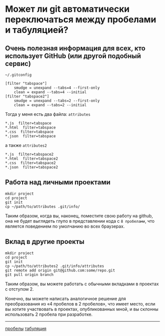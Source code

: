 # Может ли git автоматически переключаться между пробелами и табуляцией?

## Очень полезная информация для всех, кто использует GitHub (или другой подобный сервис)

`~/.gitconfig`

```
[filter "tabspace"]
    smudge = unexpand --tabs=4 --first-only
    clean = expand --tabs=4 --initial
[filter "tabspace2"]
    smudge = unexpand --tabs=2 --first-only
    clean = expand --tabs=2 --initial

```

Тогда у меня есть два файла: `attributes`

```
*.js  filter=tabspace
*.html  filter=tabspace
*.css  filter=tabspace
*.json  filter=tabspace

```

а также `attributes2`

```
*.js  filter=tabspace2
*.html  filter=tabspace2
*.css  filter=tabspace2
*.json  filter=tabspace2

```

## Работа над личными проектами

```
mkdir project
cd project
git init
cp ~/path/to/attributes .git/info/

```

Таким образом, когда вы, наконец, поместите свою работу на github, она не будет выглядеть глупо в представлении кода с `8 пробелами`, что является поведением по умолчанию во всех браузерах.

## Вклад в другие проекты

```
mkdir project
cd project
git init
cp ~/path/to/attributes2 .git/info/attributes
git remote add origin git@github.com:some/repo.git
git pull origin branch

```

Таким образом, вы можете работать с обычными вкладками в проектах с отступом 2.

Конечно, вы можете написать аналогичное решение для преобразования из «4 пробелов в 2 пробелов», что имеет место, если вы хотите участвовать в проектах, опубликованных мной, и вы склонны использовать 2 пробела при разработке.

**********
[пробелы](/tags/%D0%BF%D1%80%D0%BE%D0%B1%D0%B5%D0%BB%D1%8B.md)
[табуляция](/tags/%D1%82%D0%B0%D0%B1%D1%83%D0%BB%D1%8F%D1%86%D0%B8%D1%8F.md)
